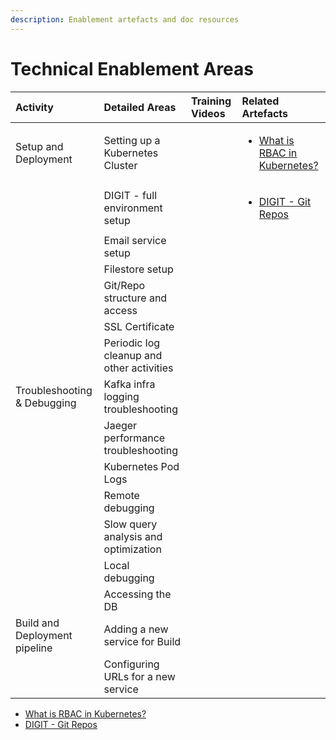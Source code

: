 ```yaml
---
description: Enablement artefacts and doc resources
---
```


# Technical Enablement Areas

<table>
  <thead>
    <tr>
      <th style="text-align:left">Activity</th>
      <th style="text-align:left">Detailed Areas</th>
      <th style="text-align:left">Training Videos</th>
      <th style="text-align:left">Related Artefacts</th>
    </tr>
  </thead>
  <tbody>
    <tr>
      <td style="text-align:left">Setup and Deployment</td>
      <td style="text-align:left">Setting up a Kubernetes Cluster</td>
      <td style="text-align:left"></td>
      <td style="text-align:left">
        <p></p>
        <ul>
          <li><a href="https://danielckv.medium.com/what-is-rbac-in-kubernetes-c54457eff2dc">What is RBAC in Kubernetes?</a>
          </li>
        </ul>
        <p></p>
      </td>
    </tr>
    <tr>
      <td style="text-align:left"></td>
      <td style="text-align:left">DIGIT - full environment setup</td>
      <td style="text-align:left"></td>
      <td style="text-align:left">
        <ul>
          <li><a href="https://www.youtube.com/channel/UCKNfhFNuYfHfbLmSHEb4MEg">DIGIT - Git Repos </a>
          </li>
        </ul>
      </td>
    </tr>
    <tr>
      <td style="text-align:left"></td>
      <td style="text-align:left">Email service setup</td>
      <td style="text-align:left"></td>
      <td style="text-align:left"></td>
    </tr>
    <tr>
      <td style="text-align:left"></td>
      <td style="text-align:left">Filestore setup</td>
      <td style="text-align:left"></td>
      <td style="text-align:left"></td>
    </tr>
    <tr>
      <td style="text-align:left"></td>
      <td style="text-align:left">Git/Repo structure and access</td>
      <td style="text-align:left"></td>
      <td style="text-align:left"></td>
    </tr>
    <tr>
      <td style="text-align:left"></td>
      <td style="text-align:left">SSL Certificate</td>
      <td style="text-align:left"></td>
      <td style="text-align:left"></td>
    </tr>
    <tr>
      <td style="text-align:left"></td>
      <td style="text-align:left">Periodic log cleanup and other activities</td>
      <td style="text-align:left"></td>
      <td style="text-align:left"></td>
    </tr>
    <tr>
      <td style="text-align:left">Troubleshooting &amp; Debugging</td>
      <td style="text-align:left">Kafka infra logging troubleshooting</td>
      <td style="text-align:left"></td>
      <td style="text-align:left"></td>
    </tr>
    <tr>
      <td style="text-align:left"></td>
      <td style="text-align:left">Jaeger performance troubleshooting</td>
      <td style="text-align:left"></td>
      <td style="text-align:left"></td>
    </tr>
    <tr>
      <td style="text-align:left"></td>
      <td style="text-align:left">Kubernetes Pod Logs</td>
      <td style="text-align:left"></td>
      <td style="text-align:left"></td>
    </tr>
    <tr>
      <td style="text-align:left"></td>
      <td style="text-align:left">Remote debugging</td>
      <td style="text-align:left"></td>
      <td style="text-align:left"></td>
    </tr>
    <tr>
      <td style="text-align:left"></td>
      <td style="text-align:left">Slow query analysis and optimization</td>
      <td style="text-align:left"></td>
      <td style="text-align:left"></td>
    </tr>
    <tr>
      <td style="text-align:left"></td>
      <td style="text-align:left">Local debugging</td>
      <td style="text-align:left"></td>
      <td style="text-align:left"></td>
    </tr>
    <tr>
      <td style="text-align:left"></td>
      <td style="text-align:left">Accessing the DB</td>
      <td style="text-align:left"></td>
      <td style="text-align:left"></td>
    </tr>
    <tr>
      <td style="text-align:left">Build and Deployment pipeline</td>
      <td style="text-align:left">Adding a new service for Build</td>
      <td style="text-align:left"></td>
      <td style="text-align:left"></td>
    </tr>
    <tr>
      <td style="text-align:left"></td>
      <td style="text-align:left">Configuring URLs for a new service</td>
      <td style="text-align:left"></td>
      <td style="text-align:left"></td>
    </tr>
  </tbody>
</table>

* [What is RBAC in Kubernetes?](https://danielckv.medium.com/what-is-rbac-in-kubernetes-c54457eff2dc)
* [DIGIT - Git Repos ](https://www.youtube.com/channel/UCKNfhFNuYfHfbLmSHEb4MEg)



